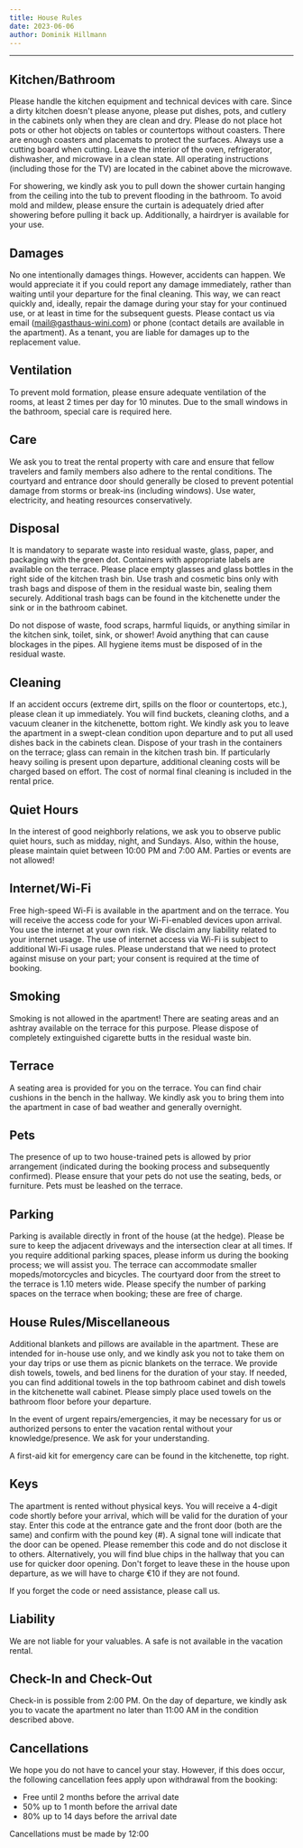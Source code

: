 ```yaml
---
title: House Rules
date: 2023-06-06
author: Dominik Hillmann
---
```


---

## Kitchen/Bathroom

Please handle the kitchen equipment and technical devices with care. Since a dirty kitchen doesn't please anyone, please put dishes, pots, and cutlery in the cabinets only when they are clean and dry. Please do not place hot pots or other hot objects on tables or countertops without coasters. There are enough coasters and placemats to protect the surfaces. Always use a cutting board when cutting. Leave the interior of the oven, refrigerator, dishwasher, and microwave in a clean state. All operating instructions (including those for the TV) are located in the cabinet above the microwave. 

For showering, we kindly ask you to pull down the shower curtain hanging from the ceiling into the tub to prevent flooding in the bathroom. To avoid mold and mildew, please ensure the curtain is adequately dried after showering before pulling it back up. Additionally, a hairdryer is available for your use.

## Damages

No one intentionally damages things. However, accidents can happen. We would appreciate it if you could report any damage immediately, rather than waiting until your departure for the final cleaning. This way, we can react quickly and, ideally, repair the damage during your stay for your continued use, or at least in time for the subsequent guests. Please contact us via email (mail@gasthaus-wini.com) or phone (contact details are available in the apartment). As a tenant, you are liable for damages up to the replacement value.

## Ventilation

To prevent mold formation, please ensure adequate ventilation of the rooms, at least 2 times per day for 10 minutes. Due to the small windows in the bathroom, special care is required here.

## Care

We ask you to treat the rental property with care and ensure that fellow travelers and family members also adhere to the rental conditions. The courtyard and entrance door should generally be closed to prevent potential damage from storms or break-ins (including windows). Use water, electricity, and heating resources conservatively.

## Disposal

It is mandatory to separate waste into residual waste, glass, paper, and packaging with the green dot. Containers with appropriate labels are available on the terrace. Please place empty glasses and glass bottles in the right side of the kitchen trash bin. Use trash and cosmetic bins only with trash bags and dispose of them in the residual waste bin, sealing them securely. Additional trash bags can be found in the kitchenette under the sink or in the bathroom cabinet.

Do not dispose of waste, food scraps, harmful liquids, or anything similar in the kitchen sink, toilet, sink, or shower! Avoid anything that can cause blockages in the pipes. All hygiene items must be disposed of in the residual waste.

## Cleaning

If an accident occurs (extreme dirt, spills on the floor or countertops, etc.), please clean it up immediately. You will find buckets, cleaning cloths, and a vacuum cleaner in the kitchenette, bottom right. We kindly ask you to leave the apartment in a swept-clean condition upon departure and to put all used dishes back in the cabinets clean. Dispose of your trash in the containers on the terrace; glass can remain in the kitchen trash bin. If particularly heavy soiling is present upon departure, additional cleaning costs will be charged based on effort. The cost of normal final cleaning is included in the rental price.

## Quiet Hours

In the interest of good neighborly relations, we ask you to observe public quiet hours, such as midday, night, and Sundays. Also, within the house, please maintain quiet between 10:00 PM and 7:00 AM. Parties or events are not allowed!

## Internet/Wi-Fi

Free high-speed Wi-Fi is available in the apartment and on the terrace. You will receive the access code for your Wi-Fi-enabled devices upon arrival. You use the internet at your own risk. We disclaim any liability related to your internet usage. The use of internet access via Wi-Fi is subject to additional Wi-Fi usage rules. Please understand that we need to protect against misuse on your part; your consent is required at the time of booking.

## Smoking

Smoking is not allowed in the apartment! There are seating areas and an ashtray available on the terrace for this purpose. Please dispose of completely extinguished cigarette butts in the residual waste bin.

## Terrace

A seating area is provided for you on the terrace. You can find chair cushions in the bench in the hallway. We kindly ask you to bring them into the apartment in case of bad weather and generally overnight.

## Pets

The presence of up to two house-trained pets is allowed by prior arrangement (indicated during the booking process and subsequently confirmed). Please ensure that your pets do not use the seating, beds, or furniture. Pets must be leashed on the terrace.

## Parking

Parking is available directly in front of the house (at the hedge). Please be sure to keep the adjacent driveways and the intersection clear at all times. If you require additional parking spaces, please inform us during the booking process; we will assist you. The terrace can accommodate smaller mopeds/motorcycles and bicycles. The courtyard door from the street to the terrace is 1.10 meters wide. Please specify the number of parking spaces on the terrace when booking; these are free of charge.

## House Rules/Miscellaneous

Additional blankets and pillows are available in the apartment. These are intended for in-house use only, and we kindly ask you not to take them on your day trips or use them as picnic blankets on the terrace. We provide dish towels, towels, and bed linens for the duration of your stay. If needed, you can find additional towels in the top bathroom cabinet and dish towels in the kitchenette wall cabinet. Please simply place used towels on the bathroom floor before your departure. 

In the event of urgent repairs/emergencies, it may be necessary for us or authorized persons to enter the vacation rental without your knowledge/presence. We ask for your understanding.

A first-aid kit for emergency care can be found in the kitchenette, top right.

## Keys

The apartment is rented without physical keys. You will receive a 4-digit code shortly before your arrival, which will be valid for the duration of your stay. Enter this code at the entrance gate and the front door (both are the same) and confirm with the pound key (#). A signal tone will indicate that the door can be opened. Please remember this code and do not disclose it to others. Alternatively, you will find blue chips in the hallway that you can use for quicker door opening. Don't forget to leave these in the house upon departure, as we will have to charge €10 if they are not found.

If you forget the code or need assistance, please call us.

## Liability

We are not liable for your valuables. A safe is not available in the vacation rental.

## Check-In and Check-Out

Check-in is possible from 2:00 PM. On the day of departure, we kindly ask you to vacate the apartment no later than 11:00 AM in the condition described above.

## Cancellations

We hope you do not have to cancel your stay. However, if this does occur, the following cancellation fees apply upon withdrawal from the booking:

- Free until 2 months before the arrival date
- 50% up to 1 month before the arrival date
- 80% up to 14 days before the arrival date

Cancellations must be made by 12:00
